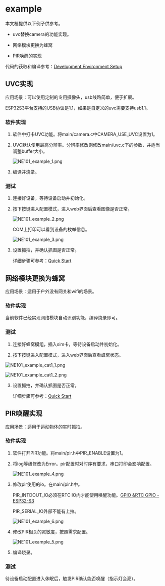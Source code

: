 # example

本文档提供以下例子供参考。

- uvc替换camera的功能实现。

- 网络模块更换为蜂窝

- PIR唤醒的实现

代码的获取和编译参考：[Development Environment Setup](./../Software%20Guide/Development%20Environment%20Setup)

## UVC实现

应用场景：可以使用定制的专用摄像头，usb线路简单，便于扩展。

ESP32S3平台支持的USB协议是1.1，如果是自定义的uvc需要支持usb1.1。

### 软件实现

1. 软件中打卡UVC功能。将main/camera.c中CAMERA_USE_UVC设置为1。

2. UVC默认使用最高分辨率。分辨率修改则修改main/uvc.c下的参数，并适当调整buffer大小。
   
   ![NE101_example_1.png](./../../../assets/NE101_example_1.png)

3. 编译并烧录。

### 测试

1. 连接好设备，等待设备启动并初始化。

2. 按下按键进入配置模式，进入web界面后查看图像是否正常。
   
   ![NE101_example_2.png](./../../../assets/NE101_example_2.png)
   
   COM上打印可以看到设备的枚举信息。
   
   ![NE101_example_3.png](./../../../assets/NE101_example_3.png)

3. 设置抓拍，并确认抓图是否正常。
   
   详细步骤可参考：[Quick Start](./../Quick%20Start)

## 网络模块更换为蜂窝

应用场景：适用于户外没有网关和wifi的场景。

### 软件实现

当前软件已经实现网络模块自动识别功能，编译烧录即可。

### 测试

1. 连接好蜂窝模组，插入sim卡，等待设备启动并初始化。

2. 按下按键进入配置模式，进入web界面后查看蜂窝状态。

![NE101_example_cat1_1.png](./../../../assets/NE101_example_cat1_1.png)

![NE101_example_cat1_2.png](./../../../assets/NE101_example_cat1_2.png)

3. 设置抓拍，并确认抓图是否正常。
   
   详细步骤可参考：[Quick Start](./../Quick%20Start)

## PIR唤醒实现

应用场景：适用于运动物体的实时抓拍。

### 软件实现

1. 软件打开PIR功能。将main/pir.h中PIR_ENABLE设置为1。

2. 将log等级修改为Error。pir配置时对时序有要求，串口打印会影响配置。
   
   ![NE101_example_4.png](./../../../assets/NE101_example_4.png)

3. 修改pir使用的io。在main/pir.h中。
   
   PIR_INTDOUT_IO必须在RTC IO内才能使用唤醒功能。[GPIO &RTC GPIO - ESP32-S3](https://docs.espressif.com/projects/esp-idf/en/release-v5.1/esp32s3/api-reference/peripherals/gpio.html?highlight=rtc%20io)
   
   PIR_SERIAL_IO外部不能有上拉。
   
   ![NE101_example_6.png](./../../../assets/NE101_example_6.png)

4. 修改PIR相关的灵敏度，按照需求配置。
   
   ![NE101_example_5.png](./../../../assets/NE101_example_5.png)

5. 编译烧录。

### 测试

待设备启动配置进入休眠后，触发PIR确认能否唤醒（指示灯会亮）。
